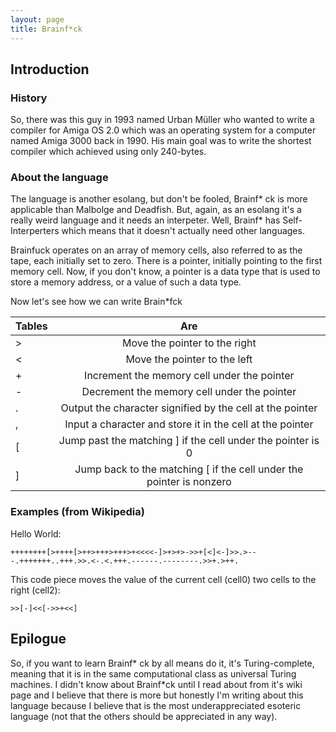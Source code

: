 ```yaml
---
layout: page
title: Brainf*ck 
---
```


## Introduction

### History
So, there was this guy in 1993 named Urban Müller who wanted to write a compiler for Amiga OS 2.0 which was an operating system for a computer named Amiga 3000 back in 1990. His main goal was to write the shortest compiler which achieved using only 240-bytes.

### About the language
The language is another esolang, but don't be fooled, Brainf* ck is more applicable than Malbolge and Deadfish. But, again, as an esolang it's a really weird language and it needs an interpeter. Well, Brainf* has Self-Interperters which means that it doesn't actually need other languages.

Brainfuck operates on an array of memory cells, also referred to as the tape, each initially set to zero. There is a pointer, initially pointing to the first memory cell. Now, if you don't know, a pointer is a data type that is used to store a memory address, or a value of such a data type. 

Now let's see how we can write Brain*fck


| Tables        | Are                                         |
| ------------- |:-------------------------------------------:| 
| > |Move the pointer to the right                           |
| < |Move the pointer to the left                            |
| + |Increment the memory cell under the pointer             |
| - |Decrement the memory cell under the pointer             |
| . |Output the character signified by the cell at the pointer|
| , |Input a character and store it in the cell at the pointer|
| [ |Jump past the matching ] if the cell under the pointer is 0|
| ] |Jump back to the matching [ if the cell under the pointer is nonzero|


### Examples (from Wikipedia)
Hello World:
```
++++++++[>++++[>++>+++>+++>+<<<<-]>+>+>->>+[<]<-]>>.>---.+++++++..+++.>>.<-.<.+++.------.--------.>>+.>++.
```

This code piece moves the value of the current cell (cell0) two cells to the right (cell2):
```
>>[-]<<[->>+<<]
```

## Epilogue
So, if you want to learn Brainf* ck by all means do it, it's Turing-complete, meaning that it is in the same computational class as universal Turing machines. I didn't know about Brainf*ck until I read about from it's wiki page and I believe that there is more but honestly I'm writing about this language because I believe that is the most underappreciated esoteric language (not that the others should be appreciated in any way).
